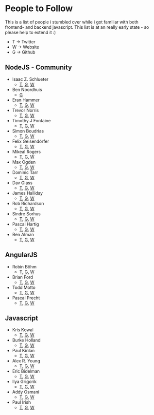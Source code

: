 # People to Follow
This is a list of people i stumbled over while i got familiar with both frontend- and backend javascript.
This list is at an really early state - so please help to extend it :)

* T -> Twitter
* W -> Website
* G -> Github

## NodeJS - Community
* Isaac Z. Schlueter
    * [T](https://twitter.com/izs), [G](https://github.com/isaacs), [W](http://blog.izs.me/)
* Ben Noordhuis
    * [G](https://github.com/bnoordhuis)
* Eran Hammer
    * [T](https://twitter.com/eranhammer), [G](https://github.com/hueniverse), [W](http://hueniverse.com/)
* Trevor Norris
    * [T](https://twitter.com/trevnorris), [G](https://github.com/trevnorris), [W](http://blog.trevnorris.com/)
* Timothy J Fontaine
    * [T](https://twitter.com/tjfontaine), [G](https://github.com/tjfontaine), [W](http://atxconsulting.com/)
* Simon Boudrias
    * [T](https://twitter.com/Vaxilart), [G](https://github.com/SBoudrias), [W](http://simonboudrias.com/)
* Felix Geisendörfer
    * [T](https://twitter.com/felixge), [G](https://github.com/felixge), [W](http://felixge.de/)
* Mikeal Rogers
    * [T](https://twitter.com/mikeal), [G](https://github.com/mikeal), [W](http://www.futurealoof.com/)
* Max Ogden
    * [T](https://twitter.com/maxogden), [G](https://github.com/maxogden), [W](http://maxogden.com/)
* Dominic Tarr
    * [T](https://twitter.com/dominictarr), [G](https://github.com/dominictarr), [W](http://dominictarr.com/)
* Dav Glass
    * [T](https://twitter.com/davglass), [G](https://github.com/davglass), [W](http://davglass.com/)
* James Halliday
    * [T](https://twitter.com/substack), [G](https://github.com/substack), [W](http://substack.net/)
* Rob Richardson
    * [T](https://twitter.com/rob_rich), [G](https://github.com/robrich), [W](http://robrich.org/)
* Sindre Sorhus
    * [T](https://twitter.com/sindresorhus), [G](https://github.com/sindresorhus), [W](http://sindresorhus.com/)
* Pascal Hartig
    * [T](https://twitter.com/passy), [G](https://github.com/passy), [W](http://passy.me/)
* Ben Alman
    * [T](https://twitter.com/cowboy), [G](https://github.com/cowboy), [W](http://benalman.com)

## AngularJS

* Robin Böhm
    * [T](https://twitter.com/roobijn), [G](https://github.com/robinboehm), [W](http://angularjs.de/)
* Brian Ford
    * [T](https://twitter.com/briantford), [G](https://github.com/btford), [W](http://briantford.com/)
* Todd Motto
    * [T](https://twitter.com/toddmotto), [G](https://github.com/toddmotto), [W](http://toddmotto.com/)
* Pascal Precht
    * [T](https://twitter.com/PascalPrecht), [G](https://github.com/PascalPrecht), [W](http://pascalprecht.github.io/)


## Javascript

* Kris Kowal
    * [T](https://twitter.com/kriskowal), [G](https://github.com/kriskowal), [W](http://about.me/kriskowal)
* Burke Holland
    * [T](https://twitter.com/burkeholland), [G](https://github.com/burkeholland), [W](http://a.shinynew.me/)
* Paul Kinlan
    * [T](https://twitter.com/Paul_Kinlan), [G](https://github.com/PaulKinlan), [W](http://paul.kinlan.me)
* Alex R. Young
    * [T](https://twitter.com/alex_young), [G](https://github.com/alexyoung), [W](http://alexyoung.org/)
* Eric Bidelman
    * [T](https://twitter.com/alex_young), [G](https://github.com/ebidel), [W](http://ericbidelman.com/)
* Ilya Grigorik
    * [T](https://twitter.com/igrigorik), [G](https://github.com/igrigorik), [W](http://igvita.com/)
* Addy Osmani
    * [T](https://twitter.com/addyosmani), [G](https://github.com/addyosmani), [W](http://addyosmani.com/)
* Paul Irish
    * [T](https://twitter.com/paul_irish), [G](https://github.com/paulirish), [W](http://paulirish.com/)
